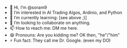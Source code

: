 - 👋 Hi, I’m @soram9
- 👀 I’m interested in AI Trading Algos, Ardinio, and Python
- 🌱 I’m currently learning: [see above ;)]
- 💞️ I’m looking to collaborate on anything.
- 📫 How to reach me: DM me here.
- 😄 Pronouns: Are you kidding me? OK then, "he"/"him"
- ⚡ Fun fact: They call me Dr. Google. (even my DO)

<!---
soram9/soram9 is a ✨ special ✨ repository because its `README.md` (this file) appears on your GitHub profile.
You can click the Preview link to take a look at your changes.
--->
